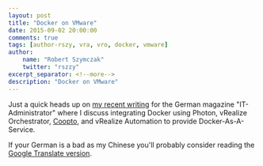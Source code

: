 ```yaml
---
layout: post
title: "Docker on VMware"
date: 2015-09-02 20:00:00
comments: true
tags: [author-rszy, vra, vro, docker, vmware]
author:
    name: "Robert Szymczak"
    twitter: "rszzy"
excerpt_separator: <!--more-->
description: "Docker on VMware"
---
```


Just a quick heads up on [my recent writing](http://www.it-administrator.de/themen/virtualisierung/fachartikel/191523.html) for the German magazine "IT-Administrator" where I discuss integrating Docker using Photon, vRealize Orchestrator, [Coopto](https://github.com/m451/coopto/), and vRealize Automation to provide Docker-As-A-Service.

If your German is a bad as my Chinese you'll probably consider reading the [Google Translate version](https://translate.google.com/translate?hl=en&sl=de&tl=en&u=http%3A%2F%2Fwww.it-administrator.de%2Fthemen%2Fvirtualisierung%2Ffachartikel%2F191523.html).


